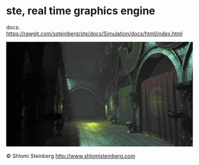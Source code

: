 # ste, real time graphics engine

docs: https://rawgit.com/ssteinberg/ste/docs/Simulation/docs/html/index.html

<p align="center">
  <img src="Simulation/Screenshots/hist/volumetric1.png"/>
</p>

© Shlomi Steinberg
http://www.shlomisteinberg.com
